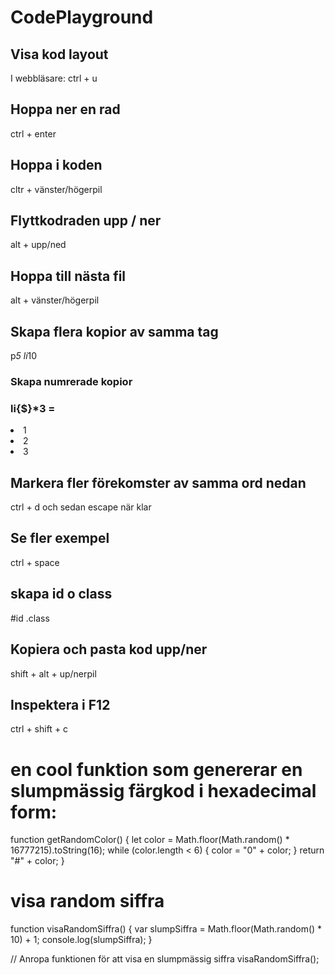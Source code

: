 # CodePlayground

## Visa kod layout

I webbläsare: ctrl + u

## Hoppa ner en rad

ctrl + enter

## Hoppa i koden

cltr + vänster/högerpil

## Flyttkodraden upp / ner

alt + upp/ned

## Hoppa till nästa fil

alt + vänster/högerpil

## Skapa flera kopior av samma tag

p*5 li*10

### Skapa numrerade kopior

### li{$}\*3 =

<li>1</li>
<li>2</li>
<li>3</li>

## Markera fler förekomster av samma ord nedan

ctrl + d och sedan escape när klar

## Se fler exempel

ctrl + space

## skapa id o class

#id .class

## Kopiera och pasta kod upp/ner

shift + alt + up/nerpil

## Inspektera i F12

ctrl + shift + c

# en cool funktion som genererar en slumpmässig färgkod i hexadecimal form:

function getRandomColor() {
let color = Math.floor(Math.random() \* 16777215).toString(16);
while (color.length < 6) {
color = "0" + color;
}
return "#" + color;
}

# visa random siffra

function visaRandomSiffra() {
var slumpSiffra = Math.floor(Math.random() \* 10) + 1;
console.log(slumpSiffra);
}

// Anropa funktionen för att visa en slumpmässig siffra
visaRandomSiffra();
